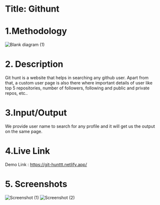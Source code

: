 # Title: Githunt
# 1.Methodology
![Blank diagram (1)](https://user-images.githubusercontent.com/60444724/208238699-7ef2e029-467b-4706-ab3b-1a92e112133f.jpeg)
# 2. Description
Git hunt is a website that helps in searching any github user. Apart from that, a custom user page is also there where important details of user like top 5 repositories, number of followers, following and public and private repos, etc..
# 3.Input/Output
We provide user name to search for any profile and it will get us the output on the same page.
# 4.Live Link
Demo Link : https://git-hunttt.netlify.app/
# 5. Screenshots
![Screenshot (1)](https://user-images.githubusercontent.com/60444724/208237271-e65206e6-4755-40c5-b474-7037170145f6.png)
![Screenshot (2)](https://user-images.githubusercontent.com/60444724/208237317-96debdd3-d425-4d0a-b886-3554c370a524.png)


